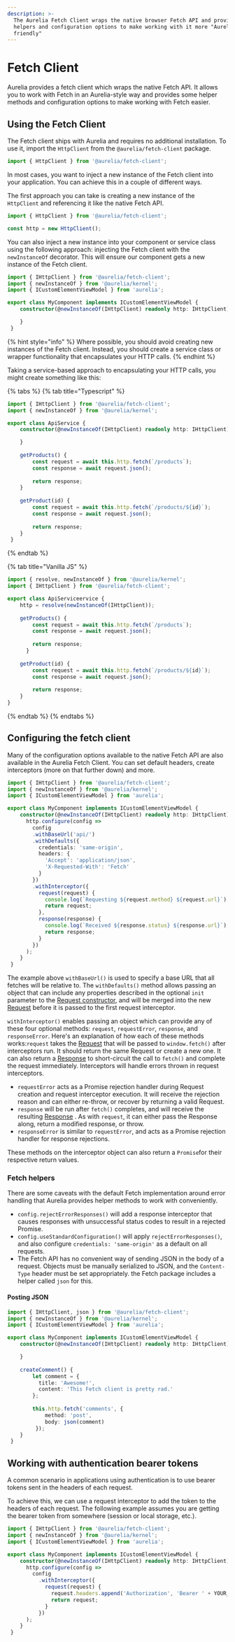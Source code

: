 ```yaml
---
description: >-
  The Aurelia Fetch Client wraps the native browser Fetch API and provides
  helpers and configuration options to make working with it more "Aurelia
  friendly"
---
```


# Fetch Client

Aurelia provides a fetch client which wraps the native Fetch API. It allows you to work with Fetch in an Aurelia-style way and provides some helper methods and configuration options to make working with Fetch easier.

## Using the Fetch Client

The Fetch client ships with Aurelia and requires no additional installation. To use it, import the `HttpClient` from the `@aurelia/fetch-client` package.

```typescript
import { HttpClient } from '@aurelia/fetch-client';
```

In most cases, you want to inject a new instance of the Fetch client into your application. You can achieve this in a couple of different ways.

The first approach you can take is creating a new instance of the `HttpClient` and referencing it like the native Fetch API.

```typescript
import { HttpClient } from '@aurelia/fetch-client';

const http = new HttpClient();
```

You can also inject a new instance into your component or service class using the following approach: injecting the Fetch client with the `newInstanceOf` decorator. This will ensure our component gets a new instance of the Fetch client.

```typescript
import { IHttpClient } from '@aurelia/fetch-client';
import { newInstanceOf } from '@aurelia/kernel';
import { ICustomElementViewModel } from 'aurelia';

export class MyComponent implements ICustomElementViewModel {    
    constructor(@newInstanceOf(IHttpClient) readonly http: IHttpClient) {

    }
 }   
```

{% hint style="info" %}
Where possible, you should avoid creating new instances of the Fetch client. Instead, you should create a service class or wrapper functionality that encapsulates your HTTP calls.
{% endhint %}

Taking a service-based approach to encapsulating your HTTP calls, you might create something like this:

{% tabs %}
{% tab title="Typescript" %}
```typescript
import { IHttpClient } from '@aurelia/fetch-client';
import { newInstanceOf } from '@aurelia/kernel';

export class ApiService {    
    constructor(@newInstanceOf(IHttpClient) readonly http: IHttpClient) {

    }
    
    getProducts() {
        const request = await this.http.fetch(`/products`);
        const response = await request.json();
        
        return response;
    }
    
    getProduct(id) {
        const request = await this.http.fetch(`/products/${id}`);
        const response = await request.json();
        
        return response;
    }
 }   
```
{% endtab %}

{% tab title="Vanilla JS" %}
```javascript
import { resolve, newInstanceOf } from '@aurelia/kernel';
import { IHttpClient } from '@aurelia/fetch-client';

export class ApiServiceervice {
    http = resolve(newInstanceOf(IHttpClient));
  
    getProducts() {
        const request = await this.http.fetch(`/products`);
        const response = await request.json();
        
        return response;
      }
    
    getProduct(id) {
        const request = await this.http.fetch(`/products/${id}`);
        const response = await request.json();
        
        return response;
    }
}
```
{% endtab %}
{% endtabs %}

## Configuring the fetch client

Many of the configuration options available to the native Fetch API are also available in the Aurelia Fetch Client. You can set default headers, create interceptors (more on that further down) and more.

```typescript
import { IHttpClient } from '@aurelia/fetch-client';
import { newInstanceOf } from '@aurelia/kernel';
import { ICustomElementViewModel } from 'aurelia';

export class MyComponent implements ICustomElementViewModel {    
    constructor(@newInstanceOf(IHttpClient) readonly http: IHttpClient) {
      http.configure(config =>
        config
        .withBaseUrl('api/')
        .withDefaults({
          credentials: 'same-origin',
          headers: {
            'Accept': 'application/json',
            'X-Requested-With': 'Fetch'
          }
        })
        .withInterceptor({
          request(request) {
            console.log(`Requesting ${request.method} ${request.url}`);
            return request;
          },
          response(response) {
            console.log(`Received ${response.status} ${response.url}`);
            return response;
          }
        })
      );
    }
 }   
```

The example above `withBaseUrl()` is used to specify a base URL that all fetches will be relative to. The `withDefaults()` method allows passing an object that can include any properties described in the optional `init` parameter to the [Request constructor](https://developer.mozilla.org/en-US/docs/Web/API/Request/Request), and will be merged into the new [Request](https://developer.mozilla.org/en-US/docs/Web/API/Request) before it is passed to the first request interceptor.

`withInterceptor()` enables passing an object which can provide any of these four optional methods: `request`, `requestError`, `response`, and `responseError`. Here's an explanation of how each of these methods works:`request` takes the [Request](https://developer.mozilla.org/en-US/docs/Web/API/Request) that will be passed to `window.fetch()` after interceptors run. It should return the same Request or create a new one. It can also return a [Response](https://developer.mozilla.org/en-US/docs/Web/API/Response) to short-circuit the call to `fetch()` and complete the request immediately. Interceptors will handle errors thrown in request interceptors.

* `requestError` acts as a Promise rejection handler during Request creation and request interceptor execution. It will receive the rejection reason and can either re-throw, or recover by returning a valid Request.
* `response` will be run after `fetch()` completes, and will receive the resulting [Response](https://developer.mozilla.org/en-US/docs/Web/API/Response) . As with `request`, it can either pass the Response along, return a modified response, or throw.
* `responseError` is similar to `requestError`, and acts as a Promise rejection handler for response rejections.

These methods on the interceptor object can also return a `Promise`for their respective return values.

### Fetch helpers

There are some caveats with the default Fetch implementation around error handling that Aurelia provides helper methods to work with conveniently.

* `config.rejectErrorResponses()` will add a response interceptor that causes responses with unsuccessful status codes to result in a rejected Promise.
* `config.useStandardConfiguration()` will apply `rejectErrorResponses()`, and also configure `credentials: 'same-origin'` as a default on all requests.
* The Fetch API has no convenient way of sending JSON in the body of a request. Objects must be manually serialized to JSON, and the `Content-Type` header must be set appropriately. the Fetch package includes a helper called `json` for this.

#### Posting JSON

```typescript
import { IHttpClient, json } from '@aurelia/fetch-client';
import { newInstanceOf } from '@aurelia/kernel';
import { ICustomElementViewModel } from 'aurelia';

export class MyComponent implements ICustomElementViewModel {    
    constructor(@newInstanceOf(IHttpClient) readonly http: IHttpClient) {

    }
    
    createComment() {
        let comment = {
          title: 'Awesome!',
          content: 'This Fetch client is pretty rad.'
        };
  
        this.http.fetch('comments', {
            method: 'post',
            body: json(comment)
         });
    }
 }   
```

## Working with authentication bearer tokens

A common scenario in applications using authentication is to use bearer tokens sent in the headers of each request.

To achieve this, we can use a request interceptor to add the token to the headers of each request. The following example assumes you are getting the bearer token from somewhere (session or local storage, etc.).

```typescript
import { IHttpClient } from '@aurelia/fetch-client';
import { newInstanceOf } from '@aurelia/kernel';
import { ICustomElementViewModel } from 'aurelia';

export class MyComponent implements ICustomElementViewModel {    
    constructor(@newInstanceOf(IHttpClient) readonly http: IHttpClient) {
      http.configure(config =>
        config
          .withInterceptor({
            request(request) {
              request.headers.append('Authorization', 'Bearer ' + YOUR_BEARER_TOKEN);
              return request;
            }
          })
      );
    }
 }   
```
